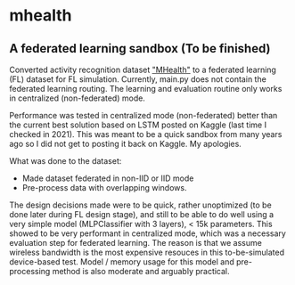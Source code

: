 # mhealth
## A federated learning sandbox  (To be finished)
Converted activity recognition dataset ["MHealth"](https://www.kaggle.com/datasets/gaurav2022/mobile-health) to a federated learning (FL) dataset for FL simulation.  Currently, main.py does not contain the federated learning routing.  The learning and evaluation routine only works in centralized (non-federated) mode.

Performance was tested in centralized mode (non-federated) better than the current best solution based on LSTM posted on Kaggle (last time I checked in 2021).  This was meant to be a quick sandbox from many years ago so I did not get to posting it back on Kaggle.  My apologies.

What was done to the dataset:
* Made dataset federated in non-IID or IID mode
* Pre-process data with overlapping windows.  

The design decisions made were to be quick, rather unoptimized (to be done later during FL design stage), and still to be able to do well using a very simple model (MLPClassifier with 3 layers), < 15k parameters.  This showed to be very performant in centralized mode, which was a necessary evaluation step for federated learning.  The reason is that we assume wireless bandwidth is the most expensive resouces in this to-be-simulated device-based test.  Model / memory usage for this model and pre-processing method is also moderate and arguably practical.  